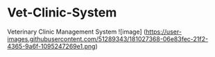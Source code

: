 # Vet-Clinic-System
Veterinary Clinic Management System
![image]
(https://user-images.githubusercontent.com/51289343/181027368-06e83fec-21f2-4365-9a6f-1095247269e1.png)
